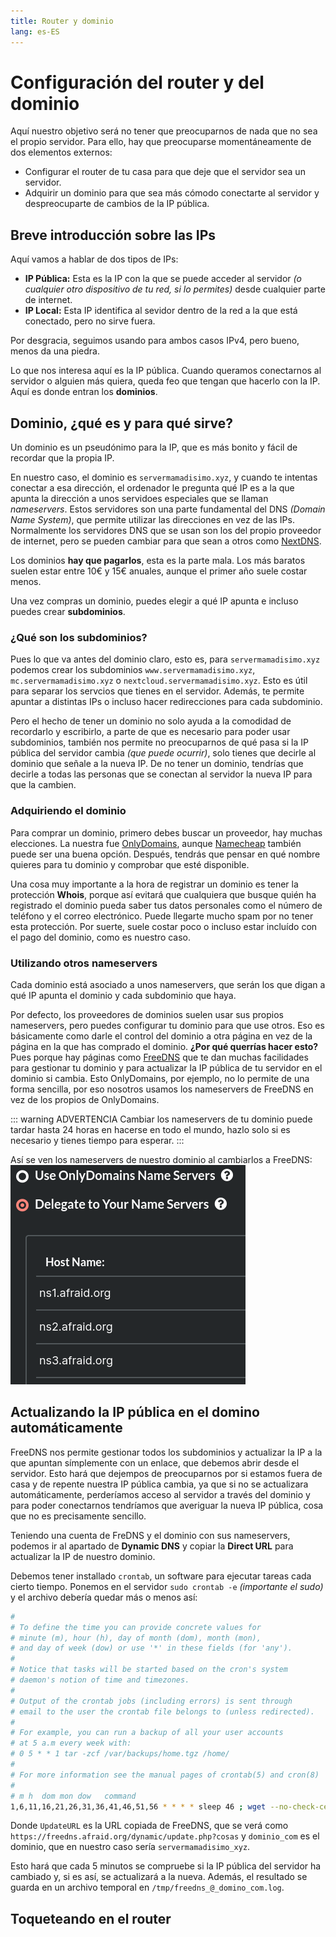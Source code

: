 ```yaml
---
title: Router y dominio
lang: es-ES
---
```

# Configuración del router y del dominio

Aquí nuestro objetivo será no tener que preocuparnos de nada que no sea el propio servidor. Para ello, hay que preocuparse momentáneamente de dos elementos externos:
- Configurar el router de tu casa para que deje que el servidor sea un servidor.
- Adquirir un dominio para que sea más cómodo conectarte al servidor y despreocuparte de cambios de la IP pública.

## Breve introducción sobre las IPs

Aquí vamos a hablar de dos tipos de IPs:
- **IP Pública:** Esta es la IP con la que se puede acceder al servidor *(o cualquier otro dispositivo de tu red, si lo permites)* desde cualquier parte de internet.
- **IP Local:** Esta IP identifica al sevidor dentro de la red a la que está conectado, pero no sirve fuera.

Por desgracia, seguimos usando para ambos casos IPv4, pero bueno, menos da una piedra.

Lo que nos interesa aquí es la IP pública. Cuando queramos conectarnos al servidor o alguien más quiera, queda feo que tengan que hacerlo con la IP. Aquí es donde entran los **dominios**.

## Dominio, ¿qué es y para qué sirve?

Un dominio es un pseudónimo para la IP, que es más bonito y fácil de recordar que la propia IP.

En nuestro caso, el dominio es `servermamadisimo.xyz`, y cuando te intentas conectar a esa dirección, el ordenador le pregunta qué IP es a la que apunta la dirección a unos servidoes especiales que se llaman *nameservers*. Estos servidores son una parte fundamental del DNS *(Domain Name System)*, que permite utilizar las direcciones en vez de las IPs. Normalmente los servidores DNS que se usan son los del propio proveedor de internet, pero se pueden cambiar para que sean a otros como [NextDNS](https://my.nextdns.io).

Los dominios **hay que pagarlos**, esta es la parte mala. Los más baratos suelen estar entre 10€ y 15€ anuales, aunque el primer año suele costar menos.

Una vez compras un dominio, puedes elegir a qué IP apunta e incluso puedes crear **subdominios**.

### ¿Qué son los subdominios?

Pues lo que va antes del dominio claro, esto es, para `servermamadisimo.xyz` podemos crear los subdominios `www.servermamadisimo.xyz`, `mc.servermamadisimo.xyz` o `nextcloud.servermamadisimo.xyz`. Esto es útil para separar los servcios que tienes en el servidor. Además, te permite apuntar a distintas IPs o incluso hacer redirecciones para cada subdominio.

Pero el hecho de tener un dominio no solo ayuda a la comodidad de recordarlo y escribirlo, a parte de que es necesario para poder usar subdominios, también nos permite no preocuparnos de qué pasa si la IP pública del servidor cambia *(que puede ocurrir)*, solo tienes que decirle al dominio que señale a la nueva IP. De no tener un dominio, tendrías que decirle a todas las personas que se conectan al servidor la nueva IP para que la cambien.

### Adquiriendo el dominio

Para comprar un dominio, primero debes buscar un proveedor, hay muchas elecciones. La nuestra fue [OnlyDomains](https://www.onlydomains.com/account/login), aunque [Namecheap](https://www.namecheap.com/) también puede ser una buena opción. Después, tendrás que pensar en qué nombre quieres para tu dominio y comprobar que esté disponible.

Una cosa muy importante a la hora de registrar un dominio es tener la protección **Whois**, porque así evitará que cualquiera que busque quién ha registrado el dominio pueda saber tus datos personales como el número de teléfono y el correo electrónico. Puede llegarte mucho spam por no tener esta protección. Por suerte, suele costar poco o incluso estar incluído con el pago del dominio, como es nuestro caso.

### Utilizando otros nameservers

Cada dominio está asociado a unos nameservers, que serán los que digan a qué IP apunta el dominio y cada subdominio que haya.

Por defecto, los proveedores de dominios suelen usar sus propios nameservers, pero puedes configurar tu dominio para que use otros. Eso es básicamente como darle el control del dominio a otra página en vez de la página en la que has comprado el dominio. **¿Por qué querrías hacer esto?** Pues porque hay páginas como [FreeDNS](https://freedns.afraid.org/) que te dan muchas facilidades para gestionar tu dominio y para actualizar la IP pública de tu servidor en el dominio si cambia. Esto OnlyDomains, por ejemplo, no lo permite de una forma sencilla, por eso nosotros usamos los nameservers de FreeDNS en vez de los propios de OnlyDomains.

::: warning ADVERTENCIA
Cambiar los nameservers de tu dominio puede tardar hasta 24 horas en hacerse en todo el mundo, hazlo solo si es necesario y tienes tiempo para esperar.
:::

Así se ven los nameservers de nuestro dominio al cambiarlos a FreeDNS:
![nameservers](../images/nameservers.png)

## Actualizando la IP pública en el domino automáticamente

FreeDNS nos permite gestionar todos los subdominios y actualizar la IP a la que apuntan símplemente con un enlace, que debemos abrir desde el servidor. Esto hará que dejempos de preocuparnos por si estamos fuera de casa y de repente nuestra IP pública cambia, ya que si no se actualizara automáticamente, perderíamos acceso al servidor a través del dominio y para poder conectarnos tendríamos que averiguar la nueva IP pública, cosa que no es precisamente sencillo.

Teniendo una cuenta de FreDNS y el dominio con sus nameservers, podemos ir al apartado de **Dynamic DNS** y copiar la **Direct URL** para actualizar la IP de nuestro dominio.

Debemos tener installado `crontab`, un software para ejecutar tareas cada cierto tiempo. Ponemos en el servidor `sudo crontab -e` *(importante el sudo)* y el archivo debería quedar más o menos así:

```bash
# 
# To define the time you can provide concrete values for
# minute (m), hour (h), day of month (dom), month (mon),
# and day of week (dow) or use '*' in these fields (for 'any').
# 
# Notice that tasks will be started based on the cron's system
# daemon's notion of time and timezones.
# 
# Output of the crontab jobs (including errors) is sent through
# email to the user the crontab file belongs to (unless redirected).
# 
# For example, you can run a backup of all your user accounts
# at 5 a.m every week with:
# 0 5 * * 1 tar -zcf /var/backups/home.tgz /home/
# 
# For more information see the manual pages of crontab(5) and cron(8)
# 
# m h  dom mon dow   command
1,6,11,16,21,26,31,36,41,46,51,56 * * * * sleep 46 ; wget --no-check-certificate -O - UpdateURL >> /tmp/freedns_@_dominio_com.log 2>&1 &
```

Donde `UpdateURL` es la URL copiada de FreeDNS, que se verá como `https://freedns.afraid.org/dynamic/update.php?cosas` y `dominio_com` es el dominio, que en nuestro caso sería `servermamadisimo_xyz`.

Esto hará que cada 5 minutos se compruebe si la IP pública del servidor ha cambiado y, si es así, se actualizará a la nueva. Además, el resultado se guarda en un archivo temporal en `/tmp/freedns_@_domino_com.log`.

## Toqueteando en el router